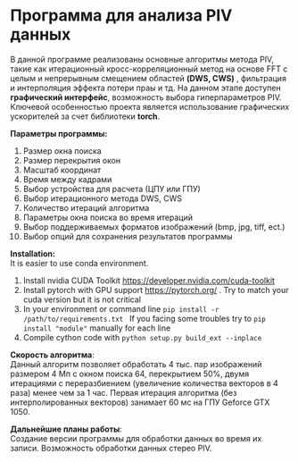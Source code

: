 # Программа для анализа PIV данных
В данной программе реализованы основные алгоритмы метода PIV, такие как итерационный кросс-корреляционный метод на основе FFT с целым и непрерывным смещением областей  __(DWS, CWS)__  , фильтрация и интерполяция эффекта потери праы и тд. На данном этапе доступен __графический интерфейс__, возможность выбора гиперпараметров PIV. Ключевой особенностью проекта является использование графических ускорителей за счет библиотеки __torch__.

__Параметры программы:__
1. Размер окна поиска 
2. Размер перекрытия окон
3. Масштаб координат
4. Время между кадрами
5. Выбор устройства для расчета (ЦПУ или ГПУ)
6. Выбор итерационного метода DWS, CWS
7. Количество итераций алгоритма
8. Параметры окна поиска во время итераций
9. Выбор поддерживаемых форматов изображений (bmp, jpg, tiff, ect.)
10. Выбор опций для сохранения результатов программы

__Installation:__    
It is easier to use conda environment.
1. Install nvidia CUDA Toolkit https://developer.nvidia.com/cuda-toolkit
2. Install pytorch with GPU support https://pytorch.org/ . Try to match your cuda version but it is not critical 
3. In your environment or command line <code>pip install -r /path/to/requirements.txt </code>
If you facing some troubles try to <code>pip install "module"</code> manually for each line
4. Compile cython code with <code>python setup.py build_ext --inplace </code>

__Скорость алгоритма__:  
Данный алгоритм позволяет обработать 4 тыс. пар изображений размером 4 Мп с окном поиска 64, перекрытием 50%, двумя итерациями с переразбиением (увеличение количества векторов в 4 раза) менее чем за 1 час. Первая итерация алгоритма (без интерполированных векторов) занимает 60 мс на ГПУ Geforce GTX 1050.

__Дальнейшие планы работы__:  
Создание версии программы для обработки данных во время их записи. Возможность обработки данных стерео PIV.
